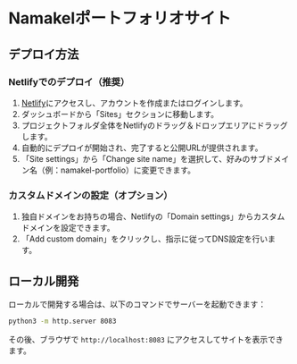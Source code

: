 # Namakelポートフォリオサイト

## デプロイ方法

### Netlifyでのデプロイ（推奨）

1. [Netlify](https://app.netlify.com/)にアクセスし、アカウントを作成またはログインします。
2. ダッシュボードから「Sites」セクションに移動します。
3. プロジェクトフォルダ全体をNetlifyのドラッグ＆ドロップエリアにドラッグします。
4. 自動的にデプロイが開始され、完了すると公開URLが提供されます。
5. 「Site settings」から「Change site name」を選択して、好みのサブドメイン名（例：namakel-portfolio）に変更できます。

### カスタムドメインの設定（オプション）

1. 独自ドメインをお持ちの場合、Netlifyの「Domain settings」からカスタムドメインを設定できます。
2. 「Add custom domain」をクリックし、指示に従ってDNS設定を行います。

## ローカル開発

ローカルで開発する場合は、以下のコマンドでサーバーを起動できます：

```bash
python3 -m http.server 8083
```

その後、ブラウザで `http://localhost:8083` にアクセスしてサイトを表示できます。
